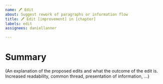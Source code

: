 ```yaml
---
name: 🖊️ Edit
about: Suggest rework of paragraphs or information flow
title: 🖊️ Edit [improvement] in [chapter]
labels: edit
assignees: daniellanner

---
```


# Summary

(An explanation of the proposed edits and what the outcome of the edit is. Increased readability, common thread, presentation of information, ...)
